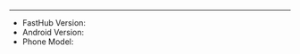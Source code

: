 <!--
   - Please provide as much as detail and example as you can.
   - Add screenshots if appropriate.
   - Make sure that you are always on the latest version.
   - Search issue before submitting new one.
   
   Public Slack channel: https://rebrand.ly/fasthub
-->
---

 - FastHub Version: 
 - Android Version: 
 - Phone Model: 
